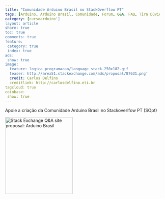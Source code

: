 ```yaml
---
title: "Comunidade Arduino Brasil no StackOverflow PT" 
tags: [Arduino, Arduino Brasil, Comunidade, Forum, Q&A, FAQ, Tira Dúvidas, Expert, UNO, Mega, DUE, Yun, Galileu, Maker, Projetos, Hobby, Eletronica, Engenharia, Eletronica, Resistor, Transistor, Diodo, LED, AVR, ARM, GCC]
category: [cursoarduino']
layout: article
share: true
toc: true
comments: true
feature:
 category: true
 index: true
ads: 
 show: true
image:
  feature: logica_programacao/language_stack-250x182.gif
  teaser: http://area51.stackexchange.com/ads/proposal/87631.png'
  credit: Carlos Delfino
  creditlink: http://carlosdelfino.eti.br
tagcloud: true
coinbase:
 show: true
--- 
```


Apoie a criação da Comunidade Arduino Brasil no Stackoverlfow PT (SOpt)

<!--more-->

<a href="http://area51.stackexchange.com/proposals/87631/arduino-brasil?referrer=ZFjNfNER8wvSbb9C1niOqg2"><img src="http://area51.stackexchange.com/ads/proposal/87631.png" width="220" height="250" alt="Stack Exchange Q&A site proposal: Arduino Brasil" /></a>
